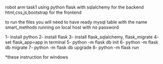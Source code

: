 robot arm task1
using python flask with sqlalchemy for the backend
html,css,js,bootstrap for the frontend

to run the files you will need to have ready mysql table with the name smart_methods running on local host with no password

1- install python
2- install flask
3- install flask_sqlalchemy, flask_migrate
4- set flask_app=app in terminal
5- python -m flask db init
6- python -m flask db migrate 
7- python -m flask db upgrade
8- python -m flask run

*these instruction for windows
